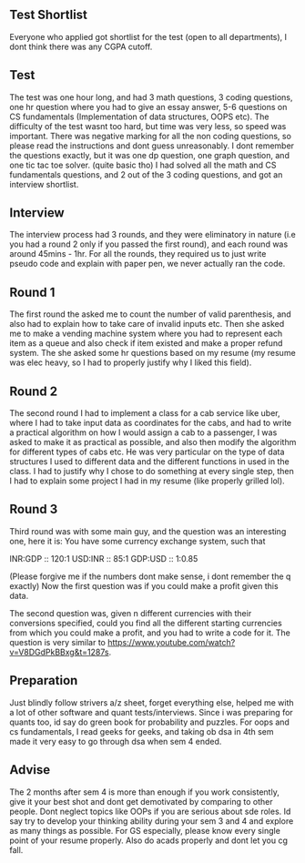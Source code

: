 ## Test Shortlist 
Everyone who applied got shortlist for the test (open to all departments), I dont think there was any CGPA cutoff.

## Test 
The test was one hour long, and had 3 math questions, 3 coding questions, one hr question where you had to give an essay answer, 5-6 questions on CS fundamentals (Implementation of data structures, OOPS etc). The difficulty of the test wasnt too hard, but time was very less, so speed was important.
There was negative marking for all the non coding questions, so please read the instructions and dont guess unreasonably. 
I dont remember the questions exactly, but it was one dp question, one graph question, and one tic tac toe solver. (quite basic tho)
I had solved all the math and CS fundamentals questions, and 2 out of the 3 coding questions, and got an interview shortlist.

## Interview 
The interview process had 3 rounds, and they were eliminatory in nature (i.e you had a round 2 only if you passed the first round), and each 
round was around 45mins - 1hr. For all the rounds, they required us to just write pseudo code and explain with paper pen, we never actually ran the code.

## Round 1
The first round the asked me to count the number of valid parenthesis, and also had to explain how to take care of invalid inputs etc. Then she asked
me to make a vending machine system where you had to represent each item as a queue and also check if item existed and make a proper refund system. 
The she asked some hr questions based on my resume (my resume was elec heavy, so I had to properly justify why I liked this field). 

## Round 2
The second round I had to implement a class for a cab service like uber, where I had to take input data as coordinates for the cabs, and had to write a practical
algorithm on how I would assign a cab to a passenger, I was asked to make it as practical as possible, and also then modify the algorithm for different types
of cabs etc. He was very particular on the type of data structures I used to different data and the different functions in used in the class. I had to justify 
why I chose to do something at every single step, then I had to explain some project I had in my resume (like properly grilled lol).

## Round 3
Third round was with some main guy, and the question was an interesting one, here it is:
You have some currency exchange system, such that

INR:GDP :: 120:1
USD:INR :: 85:1
GDP:USD :: 1:0.85

(Please forgive me if the numbers dont make sense, i dont remember the q exactly)
Now the first question was if you could make a profit given this data.

The second question was, given n different currencies with their conversions specified, could you find all the different starting currencies from which you could make a profit, and you had to write a code for it.
The question is very similar to https://www.youtube.com/watch?v=V8DGdPkBBxg&t=1287s.


## Preparation
Just blindly follow strivers a/z sheet, forget everything else, helped me with a lot of other software and quant tests/interviews.
Since i was preparing for quants too, id say do green book for probability and puzzles.
For oops and cs fundamentals, I read geeks for geeks, and taking ob dsa in 4th sem made it very easy to go through dsa when sem 4 ended.


## Advise
The 2 months after sem 4 is more than enough if you work consistently, give it your best shot and dont get demotivated by comparing to other people.
Dont neglect topics like OOPs if you are serious about sde roles. Id say try to develop your thinking ability during your sem 3 and 4 and explore as many things as possible.
For GS especially, please know every single point of your resume properly. Also do acads properly and dont let you cg fall. 



